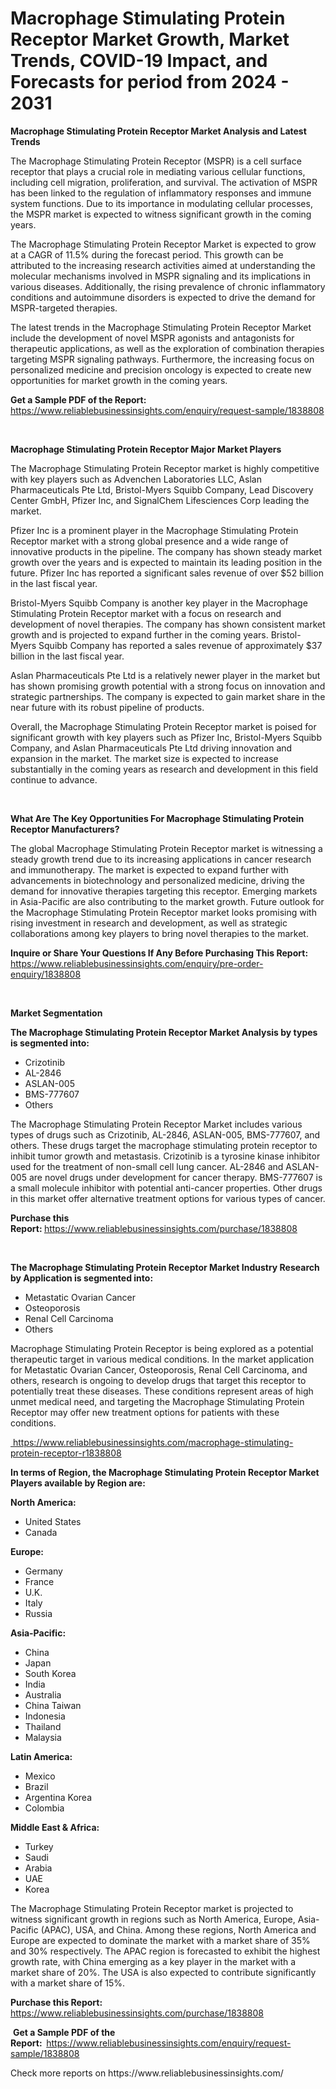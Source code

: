 <p><h1>Macrophage Stimulating Protein Receptor Market Growth, Market Trends, COVID-19 Impact, and Forecasts for period from 2024 - 2031</h1></p><p><strong>Macrophage Stimulating Protein Receptor Market Analysis and Latest Trends</strong></p>
<p><p>The Macrophage Stimulating Protein Receptor (MSPR) is a cell surface receptor that plays a crucial role in mediating various cellular functions, including cell migration, proliferation, and survival. The activation of MSPR has been linked to the regulation of inflammatory responses and immune system functions. Due to its importance in modulating cellular processes, the MSPR market is expected to witness significant growth in the coming years.</p><p>The Macrophage Stimulating Protein Receptor Market is expected to grow at a CAGR of 11.5% during the forecast period. This growth can be attributed to the increasing research activities aimed at understanding the molecular mechanisms involved in MSPR signaling and its implications in various diseases. Additionally, the rising prevalence of chronic inflammatory conditions and autoimmune disorders is expected to drive the demand for MSPR-targeted therapies.</p><p>The latest trends in the Macrophage Stimulating Protein Receptor Market include the development of novel MSPR agonists and antagonists for therapeutic applications, as well as the exploration of combination therapies targeting MSPR signaling pathways. Furthermore, the increasing focus on personalized medicine and precision oncology is expected to create new opportunities for market growth in the coming years.</p></p>
<p><strong>Get a Sample PDF of the Report:&nbsp;</strong> <a href="https://www.reliablebusinessinsights.com/enquiry/request-sample/1838808">https://www.reliablebusinessinsights.com/enquiry/request-sample/1838808</a></p>
<p>&nbsp;</p>
<p><strong>Macrophage Stimulating Protein Receptor Major Market Players</strong></p>
<p><p>The Macrophage Stimulating Protein Receptor market is highly competitive with key players such as Advenchen Laboratories LLC, Aslan Pharmaceuticals Pte Ltd, Bristol-Myers Squibb Company, Lead Discovery Center GmbH, Pfizer Inc, and SignalChem Lifesciences Corp leading the market.</p><p>Pfizer Inc is a prominent player in the Macrophage Stimulating Protein Receptor market with a strong global presence and a wide range of innovative products in the pipeline. The company has shown steady market growth over the years and is expected to maintain its leading position in the future. Pfizer Inc has reported a significant sales revenue of over $52 billion in the last fiscal year.</p><p>Bristol-Myers Squibb Company is another key player in the Macrophage Stimulating Protein Receptor market with a focus on research and development of novel therapies. The company has shown consistent market growth and is projected to expand further in the coming years. Bristol-Myers Squibb Company has reported a sales revenue of approximately $37 billion in the last fiscal year.</p><p>Aslan Pharmaceuticals Pte Ltd is a relatively newer player in the market but has shown promising growth potential with a strong focus on innovation and strategic partnerships. The company is expected to gain market share in the near future with its robust pipeline of products.</p><p>Overall, the Macrophage Stimulating Protein Receptor market is poised for significant growth with key players such as Pfizer Inc, Bristol-Myers Squibb Company, and Aslan Pharmaceuticals Pte Ltd driving innovation and expansion in the market. The market size is expected to increase substantially in the coming years as research and development in this field continue to advance.</p></p>
<p>&nbsp;</p>
<p><strong>What Are The Key Opportunities For Macrophage Stimulating Protein Receptor Manufacturers?</strong></p>
<p><p>The global Macrophage Stimulating Protein Receptor market is witnessing a steady growth trend due to its increasing applications in cancer research and immunotherapy. The market is expected to expand further with advancements in biotechnology and personalized medicine, driving the demand for innovative therapies targeting this receptor. Emerging markets in Asia-Pacific are also contributing to the market growth. Future outlook for the Macrophage Stimulating Protein Receptor market looks promising with rising investment in research and development, as well as strategic collaborations among key players to bring novel therapies to the market.</p></p>
<p><strong>Inquire or Share Your Questions If Any Before Purchasing This Report:</strong> <a href="https://www.reliablebusinessinsights.com/enquiry/pre-order-enquiry/1838808">https://www.reliablebusinessinsights.com/enquiry/pre-order-enquiry/1838808</a></p>
<p>&nbsp;</p>
<p><strong>Market Segmentation</strong></p>
<p><strong>The Macrophage Stimulating Protein Receptor Market Analysis by types is segmented into:</strong></p>
<p><ul><li>Crizotinib</li><li>AL-2846</li><li>ASLAN-005</li><li>BMS-777607</li><li>Others</li></ul></p>
<p><p>The Macrophage Stimulating Protein Receptor Market includes various types of drugs such as Crizotinib, AL-2846, ASLAN-005, BMS-777607, and others. These drugs target the macrophage stimulating protein receptor to inhibit tumor growth and metastasis. Crizotinib is a tyrosine kinase inhibitor used for the treatment of non-small cell lung cancer. AL-2846 and ASLAN-005 are novel drugs under development for cancer therapy. BMS-777607 is a small molecule inhibitor with potential anti-cancer properties. Other drugs in this market offer alternative treatment options for various types of cancer.</p></p>
<p><strong>Purchase this Report:&nbsp;</strong><a href="https://www.reliablebusinessinsights.com/purchase/1838808">https://www.reliablebusinessinsights.com/purchase/1838808</a></p>
<p>&nbsp;</p>
<p><strong>The Macrophage Stimulating Protein Receptor Market Industry Research by Application is segmented into:</strong></p>
<p><ul><li>Metastatic Ovarian Cancer</li><li>Osteoporosis</li><li>Renal Cell Carcinoma</li><li>Others</li></ul></p>
<p><p>Macrophage Stimulating Protein Receptor is being explored as a potential therapeutic target in various medical conditions. In the market application for Metastatic Ovarian Cancer, Osteoporosis, Renal Cell Carcinoma, and others, research is ongoing to develop drugs that target this receptor to potentially treat these diseases. These conditions represent areas of high unmet medical need, and targeting the Macrophage Stimulating Protein Receptor may offer new treatment options for patients with these conditions.</p></p>
<p><a href="https://www.reliablebusinessinsights.com/macrophage-stimulating-protein-receptor-r1838808">&nbsp;https://www.reliablebusinessinsights.com/macrophage-stimulating-protein-receptor-r1838808</a></p>
<p><strong>In terms of Region, the Macrophage Stimulating Protein Receptor Market Players available by Region are:</strong></p>
<p>
    <p> <strong> North America: </strong>
        <ul>
            <li>United States</li>
            <li>Canada</li>
        </ul>
        </p> 
    <p> <strong> Europe: </strong>
        <ul>
            <li>Germany</li>
            <li>France</li>
            <li>U.K.</li>
            <li>Italy</li>
            <li>Russia</li>
        </ul>
        </p> 
    <p> <strong> Asia-Pacific: </strong>
        <ul>
            <li>China</li>
            <li>Japan</li>
            <li>South Korea</li>
            <li>India</li>
            <li>Australia</li>
            <li>China Taiwan</li>
            <li>Indonesia</li>
            <li>Thailand</li>
            <li>Malaysia</li>
        </ul>
        </p> 
    <p> <strong> Latin America: </strong>
        <ul>
            <li>Mexico</li>
            <li>Brazil</li>
            <li>Argentina Korea</li>
            <li>Colombia</li>
        </ul>
        </p> 
    <p> <strong> Middle East & Africa: </strong>
        <ul>
            <li>Turkey</li>
            <li>Saudi</li>
            <li>Arabia</li>
            <li>UAE</li>
            <li>Korea</li>
        </ul>
    </p>
    </p>
<p><p>The Macrophage Stimulating Protein Receptor market is projected to witness significant growth in regions such as North America, Europe, Asia-Pacific (APAC), USA, and China. Among these regions, North America and Europe are expected to dominate the market with a market share of 35% and 30% respectively. The APAC region is forecasted to exhibit the highest growth rate, with China emerging as a key player in the market with a market share of 20%. The USA is also expected to contribute significantly with a market share of 15%.</p></p>
<p><strong>Purchase this Report: </strong><a href="https://www.reliablebusinessinsights.com/purchase/1838808">https://www.reliablebusinessinsights.com/purchase/1838808</a></p>
<p>&nbsp;<strong>Get a Sample PDF of the Report:&nbsp;&nbsp;</strong><a href="https://www.reliablebusinessinsights.com/enquiry/request-sample/1838808">https://www.reliablebusinessinsights.com/enquiry/request-sample/1838808</a></p>
<p><strong></strong></p>
<p>Check more reports on https://www.reliablebusinessinsights.com/</p>